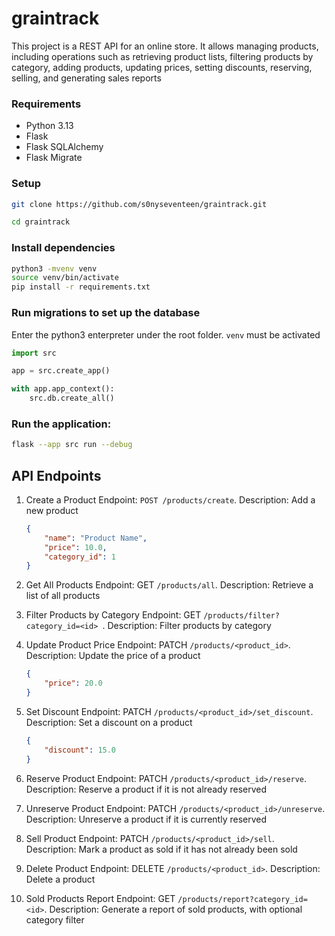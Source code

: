 # graintrack

This project is a REST API for an online store. It allows managing products, including operations such as retrieving product lists, filtering products by category, adding products, updating prices, setting discounts, reserving, selling, and generating sales reports

### Requirements
* Python 3.13
* Flask
* Flask SQLAlchemy
* Flask Migrate

### Setup
```bash
git clone https://github.com/s0nyseventeen/graintrack.git

cd graintrack
```

### Install dependencies

```bash
python3 -mvenv venv
source venv/bin/activate
pip install -r requirements.txt
```

### Run migrations to set up the database

Enter the python3 enterpreter under the root folder. `venv` must be activated

```python
import src

app = src.create_app()

with app.app_context():
    src.db.create_all()
```

### Run the application:

```bash
flask --app src run --debug
```

## API Endpoints

1. Create a Product
Endpoint: `POST /products/create`. Description: Add a new product
    ```json
    {
        "name": "Product Name",
        "price": 10.0,
        "category_id": 1
    }
    ```

2. Get All Products Endpoint: GET `/products/all`. Description: Retrieve a list of all products

3. Filter Products by Category Endpoint: GET `/products/filter?category_id=<id> `. Description: Filter products by category

4. Update Product Price
Endpoint: PATCH `/products/<product_id>`. Description: Update the price of a product
    ```json
    {
        "price": 20.0
    }
    ```

5. Set Discount
Endpoint: PATCH `/products/<product_id>/set_discount`. Description: Set a discount on a product
    ```json
    {
        "discount": 15.0
    }
    ```

6. Reserve Product
Endpoint: PATCH `/products/<product_id>/reserve`. Description: Reserve a product if it is not already reserved

7. Unreserve Product
Endpoint: PATCH `/products/<product_id>/unreserve`. Description: Unreserve a product if it is currently reserved

8. Sell Product
Endpoint: PATCH `/products/<product_id>/sell`. Description: Mark a product as sold if it has not already been sold

9. Delete Product
Endpoint: DELETE `/products/<product_id>`. Description: Delete a product

10. Sold Products Report
Endpoint: GET `/products/report?category_id=<id>`. Description: Generate a report of sold products, with optional category filter
